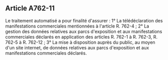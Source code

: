 Article A762-11
----
Le traitement automatisé a pour finalité d'assurer : 1° La télédéclaration des
manifestations commerciales mentionnées à l'article R. 762-4 ; 2° La gestion des
données relatives aux parcs d'exposition et aux manifestations commerciales
déclarés en application des articles R. 762-1 à R. 762-3, R. 762-5 à R. 762-12 ;
3° La mise à disposition auprès du public, au moyen d'un site internet, de
données relatives aux parcs d'exposition et aux manifestations commerciales
déclarés.
